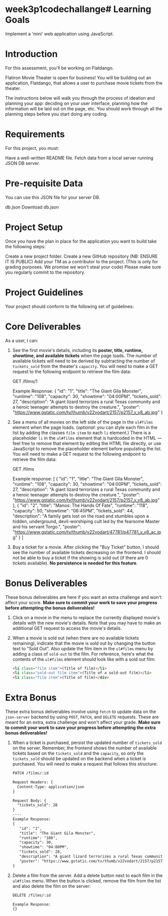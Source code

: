 # week3p1codechallange# Learning Goals
Implement a 'mini' web application using JavaScript.

# Introduction
For this assessment, you'll be working on Flatdango.

Flatiron Movie Theater is open for business! You will be building out an
application, Flatdango, that allows a user to purchase movie tickets from the
theater.

The instructions below will walk you through the process of ideation and planning your app: deciding on your user interface, planning how the information will be laid out on the page, etc. You should work through all the planning steps before you start doing any coding.

# Requirements
For this project, you must:

Have a well-written README file.
Fetch data from a local server running JSON DB server.

# Pre-requisite Data
You can use this JSON file for your server DB.

db.json Download db.json



# Project Setup
Once you have the plan in place for the application you want to build take the following steps:

Create a new project folder.
Create a new GitHub repository (NB: ENSURE IT IS PUBLIC)
Add your TM as a contributor to the project. (This is only for grading purposes. We promise we won't steal your code)
Please make sure you regularly commit to the repository.

# Project Guidelines
Your project should conform to the following set of guidelines:

# Core Deliverables
As a user, I can:

1. See the first movie's details, including its **poster, title, runtime,
   showtime, and available tickets** when the page loads. The number of
   available tickets will need to be derived by subtracting the number of
   `tickets_sold` from the theater's `capacity`. You will need to make a GET
   request to the following endpoint to retrieve the film data:


   GET /films/1

   Example Response:
   {
     "id": "1",
     "title": "The Giant Gila Monster",
     "runtime": "108",
     "capacity": 30,
     "showtime": "04:00PM",
     "tickets_sold": 27,
     "description": "A giant lizard terrorizes a rural Texas community and a heroic teenager attempts to destroy the creature.",
     "poster": "https://www.gstatic.com/tv/thumb/v22vodart/2157/p2157_v_v8_ab.jpg"
   }

2. See a menu of all movies on the left side of the page in the `ul#films`
   element when the page loads. (_optional_: you can style each film in the list
   by adding the classes `film item` to each `li` element.) There is a
   placeholder `li` in the `ul#films` element that is hardcoded in the HTML —
   feel free to remove that element by editing the HTML file directly, or use
   JavaScript to remove the placeholder element before populating the list. You
   will need to make a GET request to the following endpoint to retrieve the
   film data:


   GET /films

   Example response:
   [
      {
        "id": "1",
        "title": "The Giant Gila Monster",
        "runtime": "108",
        "capacity": 30,
        "showtime": "04:00PM",
        "tickets_sold": 27,
        "description": "A giant lizard terrorizes a rural Texas community and a heroic teenager attempts to destroy the creature.",
        "poster": "https://www.gstatic.com/tv/thumb/v22vodart/2157/p2157_v_v8_ab.jpg"
      },
      {
        "id": "2",
        "title": "Manos: The Hands Of Fate",
        "runtime": "118",
        "capacity": 50,
        "showtime": "06:45PM",
        "tickets_sold": 44,
        "description": "A family gets lost on the road and stumbles upon a hidden, underground, devil-worshiping cult led by the fearsome Master and his servant Torgo.",
        "poster": "https://www.gstatic.com/tv/thumb/v22vodart/47781/p47781_v_v8_ac.jpg"
      }
   ]

3. Buy a ticket for a movie. After clicking the "Buy Ticket" button, I should
   see the number of available tickets decreasing on the frontend. I should not
   be able to buy a ticket if the showing is sold out (if there are 0 tickets
   available). **No persistence is needed for this feature**.

# Bonus Deliverables
These bonus deliverables are here if you want an extra challenge and won't
affect your score. **Make sure to commit your work to save your progress before
attempting the bonus deliverables!**

1. Click on a movie in the menu to replace the currently displayed movie's
   details with the new movie's details. Note that you may have to make an
   additional GET request to access the movie's details.

2. When a movie is sold out (when there are no available tickets remaining),
   indicate that the movie is sold out by changing the button text to "Sold
   Out". Also update the film item in the `ul#films` menu by adding a class of
   `sold-out` to the film. For reference, here's what the contents of the
   `ul#films` element should look like with a sold out film:

   ```html
   <li class="film item">(Title of film)</li>
   <li class="sold-out film item">(Title of a sold-out film)</li>
   <li class="film item">(Title of film)</div>
   ```
# Extra Bonus
These extra bonus deliverables involve using `fetch` to update data on the
`json-server` backend by using `POST`, `PATCH`, and `DELETE` requests. These are
meant for an extra, extra challenge and won't affect your grade. **Make sure to
commit your work to save your progress before attempting the extra bonus
deliverables!**

1. When a ticket is purchased, persist the updated number of `tickets_sold` on
   the server. Remember, the frontend shows the number of available tickets
   based on the `tickets_sold` and the `capacity`, so only the `tickets_sold`
   should be updated on the backend when a ticket is purchased. You will need to
   make a request that follows this structure:

   ```txt
   PATCH /films/:id

   Request Headers: {
     Content-Type: application/json
   }

   Request Body: {
     "tickets_sold": 28
   }
   ----
   Example Response:
   {
      "id": "1",
      "title": "The Giant Gila Monster",
      "runtime": "108",
      "capacity": 30,
      "showtime": "04:00PM",
      "tickets_sold": 28,
      "description": "A giant lizard terrorizes a rural Texas community and a heroic teenager attempts to destroy the creature.",
      "poster": "https://www.gstatic.com/tv/thumb/v22vodart/2157/p2157_v_v8_ab.jpg"
   }
   ```
2. Delete a film from the server. Add a delete button next to each film in the
   `ul#films` menu. When the button is clicked, remove the film from the list
   and also delete the film on the server:

   ```txt
   DELETE /films/:id

   Example Response:
   {}
   ```